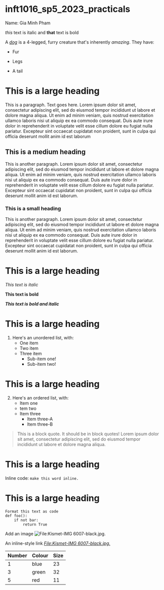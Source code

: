 # inft1016_sp5_2023_practicals

Name: Gia Minh Pham

*this* text is italic and **that** text is bold 

A [_dog_](https://en.wikipedia.org/wiki/Dog) is a 4-legged, furry creature that's inherently *amazing*. They have:

- Fur

- Legs 

- A tail 

# This is a large heading
This is a paragraph. Text goes here. Lorem ipsum dolor sit amet, consectetur adipiscing elit, sed do eiusmod tempor incididunt ut labore et dolore magna aliqua. Ut enim ad minim veniam, quis nostrud exercitation ullamco laboris nisi ut aliquip ex ea commodo consequat. Duis aute irure dolor in reprehenderit in voluptate velit esse cillum dolore eu fugiat nulla pariatur. Excepteur sint occaecat cupidatat non proident, sunt in culpa qui officia deserunt mollit anim id est laborum

## This is a medium heading ##
This is another paragraph. Lorem ipsum dolor sit amet, consectetur adipiscing elit, sed do eiusmod tempor incididunt ut labore et dolore magna aliqua. Ut enim ad minim veniam, quis nostrud exercitation ullamco laboris nisi ut aliquip ex ea commodo consequat. Duis aute irure dolor in reprehenderit in voluptate velit esse cillum dolore eu fugiat nulla pariatur. Excepteur sint occaecat cupidatat non proident, sunt in culpa qui officia deserunt mollit anim id est laborum.

### This is a small heading ###
This is another paragraph. Lorem ipsum dolor sit amet, consectetur adipiscing elit, sed do eiusmod tempor incididunt ut labore et dolore magna aliqua. Ut enim ad minim veniam, quis nostrud exercitation ullamco laboris nisi ut aliquip ex ea commodo consequat. Duis aute irure dolor in reprehenderit in voluptate velit esse cillum dolore eu fugiat nulla pariatur. Excepteur sint occaecat cupidatat non proident, sunt in culpa qui officia deserunt mollit anim id est laborum.

# This is a large heading #

*This text is italic*

**This text is bold**

_**This text is bold and italic**_

# This is a large heading #
1. Here's an unordered list, with:
    *  One item
    *  Two item
    *  Three item
        *   Sub-item one!
        *   Sub-item two!
# This is a large heading #
2.  Here's an ordered list, with:
    *  Item one
    *  tem two
    *  Item three
        *   Item three-A
        *   Item three-B

>This is a block quote. It should be in block quotes! Lorem ipsum dolor sit amet, consectetur adipiscing elit, sed do eiusmod tempor incididunt ut labore et dolore magna aliqua.

# This is a large heading #
Inline code: `make this word inline.` 

# This is a large heading #


```
Format this text as code 
def foo():
    if not bar:
        return True 
```

Add an image
![_File:Kismet-IMG 6007-black.jpg._](https://upload.wikimedia.org/wikipedia/commons/0/03/Kismet-IMG_6007-black.jpg)


An inline-style link
[_File:Kismet-IMG 6007-black.jpg._](https://upload.wikimedia.org/wikipedia/commons/0/03/Kismet-IMG_6007-black.jpg)


| Number | Colour | Size |
| :------| :------| :----|
|    1   |   blue |  23  |
|   3    |  green |  32  |
|    5   |  red   |  11  |